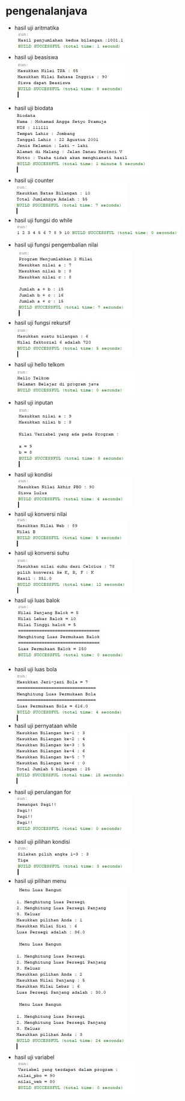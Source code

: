 # pengenalanjava

* hasil uji aritmatika <br>
![alt text](https://github.com/Pramuja/pengenalanjava/blob/master/src/latihan/aritmatika.JPG)
* hasil uji beasiswa <br>
![alt text](https://github.com/Pramuja/pengenalanjava/blob/master/src/latihan/beasiswa.JPG)
* hasil uji biodata <br>
![alt text](https://github.com/Pramuja/pengenalanjava/blob/master/src/latihan/biodata.JPG)
* hasil uji counter <br>
![alt text](https://github.com/Pramuja/pengenalanjava/blob/master/src/latihan/counter.JPG)
* hasil uji fungsi do while <br>
![alt text](https://github.com/Pramuja/pengenalanjava/blob/master/src/latihan/fungsidowhile.JPG)
* hasil uji fungsi pengembalian nilai <br>
![alt text](https://github.com/Pramuja/pengenalanjava/blob/master/src/latihan/fungsipengembaliannilai.JPG)
* hasil uji fungsi rekursif <br>
![alt text](https://github.com/Pramuja/pengenalanjava/blob/master/src/latihan/fungsirekursif.JPG)
* hasil uji hello telkom <br>
![alt text](https://github.com/Pramuja/pengenalanjava/blob/master/src/latihan/hellotelkom.JPG)
* hasil uji inputan <br>
![alt text](https://github.com/Pramuja/pengenalanjava/blob/master/src/latihan/inputan.JPG)
* hasil uji kondisi <br>
![alt text](https://github.com/Pramuja/pengenalanjava/blob/master/src/latihan/kondisi.JPG)
* hasil uji konversi nilai <br>
![alt text](https://github.com/Pramuja/pengenalanjava/blob/master/src/latihan/konversinilai.JPG)
* hasil uji konversi suhu <br>
![alt text](https://github.com/Pramuja/pengenalanjava/blob/master/src/latihan/konversisuhu.JPG)
* hasil uji luas balok <br>
![alt text](https://github.com/Pramuja/pengenalanjava/blob/master/src/latihan/luasbalok.JPG)
* hasil uji luas bola <br>
![alt text](https://github.com/Pramuja/pengenalanjava/blob/master/src/latihan/luasbola.JPG)
* hasil uji pernyataan while <br>
![alt text](https://github.com/Pramuja/pengenalanjava/blob/master/src/latihan/pernyataanwhile.JPG)
* hasil uji perulangan for <br>
![alt text](https://github.com/Pramuja/pengenalanjava/blob/master/src/latihan/perulanganfor.JPG)
* hasil uji pilihan kondisi <br>
![alt text](https://github.com/Pramuja/pengenalanjava/blob/master/src/latihan/pilihankondisi.JPG)
* hasil uji pilihan menu <br>
![alt text](https://github.com/Pramuja/pengenalanjava/blob/master/src/latihan/pilihanmenu.JPG)
* hasil uji variabel <br>
![alt text](https://github.com/Pramuja/pengenalanjava/blob/master/src/latihan/variabel.JPG)
